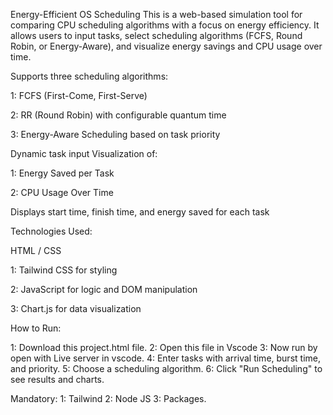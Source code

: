 Energy-Efficient OS Scheduling
This is a web-based simulation tool for comparing CPU scheduling algorithms with a focus on energy efficiency. It allows users to input tasks, select scheduling algorithms (FCFS, Round Robin, or Energy-Aware), and visualize energy savings and CPU usage over time.

Supports three scheduling algorithms:

1: FCFS (First-Come, First-Serve)

2: RR (Round Robin) with configurable quantum time

3: Energy-Aware Scheduling based on task priority

Dynamic task input
Visualization of:

1: Energy Saved per Task

2: CPU Usage Over Time

Displays start time, finish time, and energy saved for each task

Technologies Used: 

HTML / CSS

1: Tailwind CSS for styling

2: JavaScript for logic and DOM manipulation

3: Chart.js for data visualization

How to Run:

1: Download this project.html file.
2: Open this file in Vscode
3: Now run by open with Live server in vscode.
4: Enter tasks with arrival time, burst time, and priority.
5: Choose a scheduling algorithm.
6: Click "Run Scheduling" to see results and charts.

Mandatory:
1: Tailwind 
2: Node JS
3: Packages.
